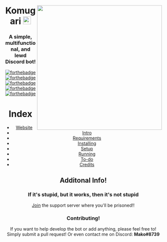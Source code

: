 <html>
    <header>
        <a href = 'https://discordapp.com/oauth2/authorize?client_id=365907645795794946&scope=bot&permissions=1043721303'>
            <img align="right" src="https://a.safe.moe/hu4ry.png" height="400">
        </a>

<h1> Komugari <a href = 'https://discordapp.com/oauth2/authorize?client_id=365907645795794946&scope=bot&permissions=1043721303'>
    <img src="https://a.safe.moe/4kKNg.png" height="25">
</a></h1>

### A simple, multifunctional, and lewd Discord bot!

[![forthebadge](http://forthebadge.com/images/badges/fuck-it-ship-it.svg)](https://discordapp.com/oauth2/authorize?client_id=365907645795794946&scope=bot&permissions=1043721303)[![forthebadge](http://forthebadge.com/images/badges/kinda-sfw.svg)](https://discordapp.com/oauth2/authorize?client_id=365907645795794946&scope=bot&permissions=1043721303)[![forthebadge](http://forthebadge.com/images/badges/makes-people-smile.svg)](https://discordapp.com/oauth2/authorize?client_id=365907645795794946&scope=bot&permissions=1043721303) [![forthebadge](http://forthebadge.com/images/badges/gluten-free.svg)](https://discordapp.com/oauth2/authorize?client_id=365907645795794946&scope=bot&permissions=1043721303)[![forthebadge](http://forthebadge.com/images/badges/made-with-crayons.svg)](https://discordapp.com/oauth2/authorize?client_id=365907645795794946&scope=bot&permissions=1043721303)

# Index

- [Website](https://mitorisia.github.io/Komugari/)
- [Intro](https://github.com/Mitorisia/Komugari/wiki)
- [Requirements](https://github.com/Mitorisia/Komugari/wiki/Running-the-Bot-Yourself!#requirements)
- [Installing](https://github.com/Mitorisia/Komugari/wiki/Running-the-Bot-Yourself!#installing)
- [Setup](https://github.com/Mitorisia/Komugari/wiki/Running-the-Bot-Yourself!#setup)
- [Running](https://github.com/Mitorisia/Komugari/wiki/Running-the-Bot-Yourself!#running)
- [To-do](https://github.com/Mitorisia/Komugari/projects/1)
- [Credits](https://github.com/Mitorisia/Komugari/wiki/Credits)

## Additonal Info!

### If it's stupid, but it works, then it's not stupid

[Join](https://discord.gg/dHqWWSS) the support server where you'll be prisoned!!

### Contributing!

If you want to help develop the bot or add anything, please feel free to!  
Simply submit a pull request! Or even contact me on Discord: **Mako#8739**
